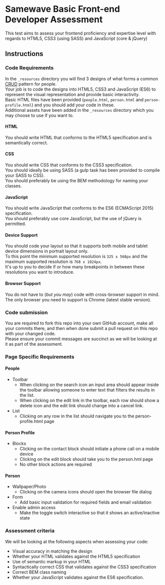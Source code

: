# Samewave Basic Front-end Developer Assessment
This test aims to assess your frontend proficiency and expertise level with regards to HTML5, CSS3 (using SASS) and JavaScript (core &amp; jQuery)

## Instructions

### Code Requirements
In the `_resources` directory you will find 3 designs of what forms a common [CRUD](https://en.wikipedia.org/wiki/Create,_read,_update_and_delete) pattern for people.  
Your job is to code the designs into HTML5, CSS3 and JavaScript (ES6) to represent the visual representation and provide basic interactivity.  
Basic HTML files have been provided (`people.html`, `person.html` and `person-profile.html`) and you should add your code in these.  
Additional assets have been added in the `_resources` directory which you may choose to use if you want to.

#### HTML
You should write HTML that conforms to the HTML5 specification and is semantically correct.

#### CSS
You should write CSS that conforms to the CSS3 specification.  
You should ideally be using SASS (a gulp task has been provided to compile your SASS to CSS).  
You should preferably be using the BEM methodology for naming your classes.

#### JavaScript
You should write JavaScript that conforms to the ES6 (ECMAScript 2015) specification.  
You should preferably use core JavaScript, but the use of jQuery is permitted.   

#### Device Support
You should code your layout so that it supports both mobile and tablet device dimensions in portrait layout only.  
To this point the minimum supported resolution is `325 x 568px` and the maximum supported resolution is `768 x 1024px`.  
It's up to you to decide if or how many breakpoints in between these resolutions you want to introduce. 

#### Browser Support
You do not have to (_but you may_) code with cross-browser support in mind.  
The only browser you need to support is Chrome (latest stable version).

### Code submission
You are required to fork this repo into your own GitHub account, make all your commits there, and then when done submit a pull request on this repo with your changed code.  
Please ensure your commit messages are succinct as we will be looking at it as part of the assessment.

### Page Specific Requirements
#### People
- Toolbar 
  - When clicking on the search icon an input area should appear inside the toolbar allowing someone to enter text that filters the results in the list.
  - When clicking on the edit link in the toolbar, each row should show a delete icon and the edit link should change into a cancel link.
- List
  - Clicking on any row in the list should navigate you to the person-profile.html page

#### Person Profile
- Blocks
  - Clicking on the contact block should initiate a phone call on a mobile device
  - Clicking on the edit block should take you to the person.hml page     
  - No other block actions are required

#### Person
- Wallpaper/Photo
  - Clicking on the camera icons should open the browser file dialog
- Form
  - Add basic input validation for required fields and email validation  
- Enable admin access
  - Make the toggle switch interactive so that it shows an active/inactive state   

### Assessment criteria
We will be looking at the following aspects when assessing your code:
- Visual accuracy in matching the design 
- Whether your HTML validates against the HTML5 specification
- Use of semantic markup in your HTML
- Syntactically correct CSS that validates against the CSS3 specification
- Correct BEM class naming
- Whether your JavaScript validates against the ES6 specification.

 